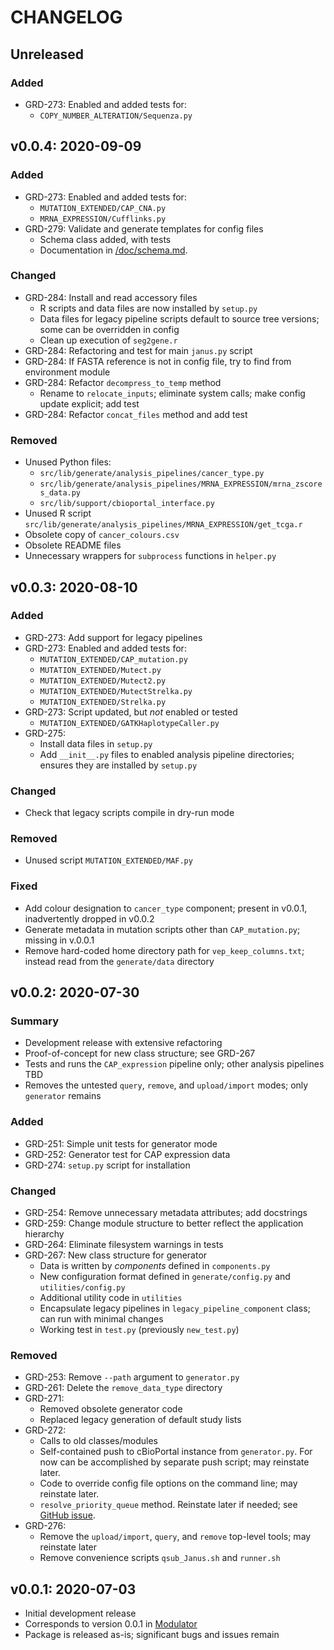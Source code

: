 CHANGELOG
=========

## Unreleased
### Added
- GRD-273: Enabled and added tests for:
  - `COPY_NUMBER_ALTERATION/Sequenza.py`

## v0.0.4: 2020-09-09
### Added
- GRD-273: Enabled and added tests for:
  - `MUTATION_EXTENDED/CAP_CNA.py`
  - `MRNA_EXPRESSION/Cufflinks.py`
- GRD-279: Validate and generate templates for config files
  - Schema class added, with tests
  - Documentation in [/doc/schema.md](./doc/schema.md).
### Changed
- GRD-284: Install and read accessory files
  - R scripts and data files are now installed by `setup.py`
  - Data files for legacy pipeline scripts default to source tree versions; some can be overridden in config
  - Clean up execution of `seg2gene.r`
- GRD-284: Refactoring and test for main `janus.py` script
- GRD-284: If FASTA reference is not in config file, try to find from environment module
- GRD-284: Refactor `decompress_to_temp` method
  - Rename to `relocate_inputs`; eliminate system calls; make config update explicit; add test
- GRD-284: Refactor `concat_files` method and add test
### Removed
- Unused Python files:
  - `src/lib/generate/analysis_pipelines/cancer_type.py`
  - `src/lib/generate/analysis_pipelines/MRNA_EXPRESSION/mrna_zscores_data.py`
  - `src/lib/support/cbioportal_interface.py`
- Unused R script `src/lib/generate/analysis_pipelines/MRNA_EXPRESSION/get_tcga.r`
- Obsolete copy of `cancer_colours.csv`
- Obsolete README files
- Unnecessary wrappers for `subprocess` functions in `helper.py`

## v0.0.3: 2020-08-10
### Added
- GRD-273: Add support for legacy pipelines
- GRD-273: Enabled and added tests for:
  - `MUTATION_EXTENDED/CAP_mutation.py`
  - `MUTATION_EXTENDED/Mutect.py`
  - `MUTATION_EXTENDED/Mutect2.py`
  - `MUTATION_EXTENDED/MutectStrelka.py`
  - `MUTATION_EXTENDED/Strelka.py`
- GRD-273: Script updated, but *not* enabled or tested
  - `MUTATION_EXTENDED/GATKHaplotypeCaller.py`
- GRD-275:
  - Install data files in `setup.py`
  - Add `__init__.py` files to enabled analysis pipeline directories; ensures they are installed by `setup.py`
### Changed
  - Check that legacy scripts compile in dry-run mode
### Removed
  - Unused script `MUTATION_EXTENDED/MAF.py`
### Fixed
- Add colour designation to `cancer_type` component; present in v0.0.1, inadvertently dropped in v0.0.2
- Generate metadata in mutation scripts other than `CAP_mutation.py`; missing in v.0.0.1
- Remove hard-coded home directory path for `vep_keep_columns.txt`; instead read from the `generate/data` directory

## v0.0.2: 2020-07-30
### Summary
- Development release with extensive refactoring
- Proof-of-concept for new class structure; see GRD-267
- Tests and runs the `CAP_expression` pipeline only; other analysis pipelines TBD
- Removes the untested `query`, `remove`, and `upload/import` modes; only `generator` remains
### Added
- GRD-251: Simple unit tests for generator mode
- GRD-252: Generator test for CAP expression data
- GRD-274: `setup.py` script for installation
### Changed
- GRD-254: Remove unnecessary metadata attributes; add docstrings
- GRD-259: Change module structure to better reflect the application hierarchy
- GRD-264: Eliminate filesystem warnings in tests
- GRD-267: New class structure for generator
  - Data is written by _components_ defined in `components.py`
  - New configuration format defined in `generate/config.py` and `utilities/config.py`
  - Additional utility code in `utilities`
  - Encapsulate legacy pipelines in `legacy_pipeline_component` class; can run with minimal changes
  - Working test in `test.py` (previously `new_test.py`)
### Removed
- GRD-253: Remove `--path` argument to `generator.py`
- GRD-261: Delete the `remove_data_type` directory
- GRD-271:
  - Removed obsolete generator code
  - Replaced legacy generation of default study lists
- GRD-272:
  - Calls to old classes/modules
  - Self-contained push to cBioPortal instance from `generator.py`. For now can be accomplished by separate push script; may reinstate later.
  - Code to override config file options on the command line; may reinstate later.
  - `resolve_priority_queue` method. Reinstate later if needed; see [GitHub issue](https://github.com/oicr-gsi/cbioportal_tools/issues/80).
- GRD-276:
  - Remove the `upload/import`, `query`, and `remove` top-level tools; may reinstate later
  - Remove convenience scripts `qsub_Janus.sh` and `runner.sh`

## v0.0.1: 2020-07-03
- Initial development release
- Corresponds to version 0.0.1 in [Modulator](https://gitlab.oicr.on.ca/ResearchIT/modulator/-/blob/master/code/gsi/70_janus.yaml)
- Package is released as-is; significant bugs and issues remain
